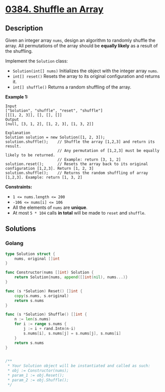 # [0384. Shuffle an Array](https://leetcode-cn.com/problems/shuffle-an-array/)



## Description



Given an integer array `nums`, design an algorithm to randomly shuffle the array. All permutations of the array should be **equally likely** as a result of the shuffling.

Implement the `Solution` class:

- `Solution(int[] nums)` Initializes the object with the integer array `nums`.
- `int[] reset()` Resets the array to its original configuration and returns it.
- `int[] shuffle()` Returns a random shuffling of the array.

 

**Example 1:**

```
Input
["Solution", "shuffle", "reset", "shuffle"]
[[[1, 2, 3]], [], [], []]
Output
[null, [3, 1, 2], [1, 2, 3], [1, 3, 2]]

Explanation
Solution solution = new Solution([1, 2, 3]);
solution.shuffle();    // Shuffle the array [1,2,3] and return its result.
                       // Any permutation of [1,2,3] must be equally likely to be returned.
                       // Example: return [3, 1, 2]
solution.reset();      // Resets the array back to its original configuration [1,2,3]. Return [1, 2, 3]
solution.shuffle();    // Returns the random shuffling of array [1,2,3]. Example: return [1, 3, 2]
```

 

**Constraints:**

- `1 <= nums.length <= 200`
- `-106 <= nums[i] <= 106`
- All the elements of `nums` are **unique**.
- At most `5 * 104` calls **in total** will be made to `reset` and `shuffle`.



## Solutions

### Golang

```go
type Solution struct {
    nums, original []int
}

func Constructor(nums []int) Solution {
    return Solution{nums, append([]int(nil), nums...)}
}

func (s *Solution) Reset() []int {
    copy(s.nums, s.original)
    return s.nums
}

func (s *Solution) Shuffle() []int {
    n := len(s.nums)
    for i := range s.nums {
        j := i + rand.Intn(n-i)
        s.nums[i], s.nums[j] = s.nums[j], s.nums[i]
    }
    return s.nums
}


/**
 * Your Solution object will be instantiated and called as such:
 * obj := Constructor(nums);
 * param_1 := obj.Reset();
 * param_2 := obj.Shuffle();
 */
```

